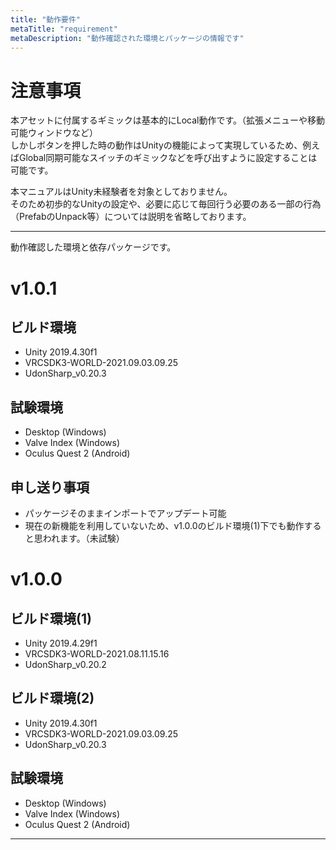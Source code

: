 ```yaml
---
title: "動作要件"
metaTitle: "requirement"
metaDescription: "動作確認された環境とパッケージの情報です"
---
```


# 注意事項

本アセットに付属するギミックは基本的にLocal動作です。（拡張メニューや移動可能ウィンドウなど）  
しかしボタンを押した時の動作はUnityの機能によって実現しているため、例えばGlobal同期可能なスイッチのギミックなどを呼び出すように設定することは可能です。

本マニュアルはUnity未経験者を対象としておりません。  
そのため初歩的なUnityの設定や、必要に応じて毎回行う必要のある一部の行為（PrefabのUnpack等）については説明を省略しております。

---

動作確認した環境と依存パッケージです。
# v1.0.1
## ビルド環境
- Unity 2019.4.30f1
- VRCSDK3-WORLD-2021.09.03.09.25
- UdonSharp_v0.20.3

## 試験環境
- Desktop (Windows)
- Valve Index (Windows)
- Oculus Quest 2 (Android)

## 申し送り事項
- パッケージそのままインポートでアップデート可能
- 現在の新機能を利用していないため、v1.0.0のビルド環境(1)下でも動作すると思われます。（未試験）
# v1.0.0

## ビルド環境(1)
- Unity 2019.4.29f1
- VRCSDK3-WORLD-2021.08.11.15.16
- UdonSharp_v0.20.2

## ビルド環境(2)
- Unity 2019.4.30f1
- VRCSDK3-WORLD-2021.09.03.09.25
- UdonSharp_v0.20.3

## 試験環境
- Desktop (Windows)
- Valve Index (Windows)
- Oculus Quest 2 (Android)

---

